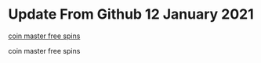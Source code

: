 # Update From Github 12 January 2021

[coin master free spins](https://1coinmasterofficial.blogspot.com)
      
coin master free spins
